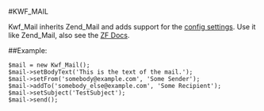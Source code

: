 #KWF_MAIL

Kwf_Mail inherits Zend_Mail and adds support for the [config settings](config.md). Use it like Zend_Mail, also see the [ZF Docs](https://framework.zend.com/manual/1.12/en/zend.mail.html).

##Example:

    $mail = new Kwf_Mail();
    $mail->setBodyText('This is the text of the mail.');
    $mail->setFrom('somebody@example.com', 'Some Sender');
    $mail->addTo('somebody_else@example.com', 'Some Recipient');
    $mail->setSubject('TestSubject');
    $mail->send();